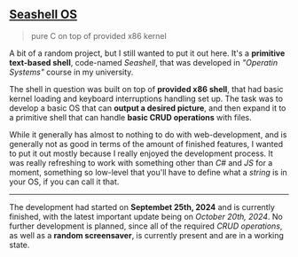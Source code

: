 ## [Seashell OS](https://github.com/FenrisuIven/sea-shell-os)

> pure C on top of provided x86 kernel

A bit of a random project, but I still wanted to put it out here. It's a **primitive text-based shell**, code-named _Seashell_, that was developed in _"Operatin Systems"_ course in my university.

The shell in question was built on top of **provided x86 shell**, that had basic kernel loading and keyboard interruptions handling set up. The task was to develop a basic OS that can **output a desired picture**, and then expand it to a primitive shell that can handle **basic CRUD operations** with files.

While it generally has almost to nothing to do with web-development, and is generally not as good in terms of the amount of finished features, I wanted to put it out mostly because I really enjoyed the development process. It was really refreshing to work with something other than _C#_ and _JS_ for a moment, something so low-level that you'll have to define what a _string_ is in your OS, if you can call it that.

---

The development had started on **Septembet 25th, 2024** and is currently finished, with the latest important update being on _October 20th, 2024_. No further development is planned, since all of the required _CRUD operations_, as well as a **random screensaver**, is currently present and are in a working state.
